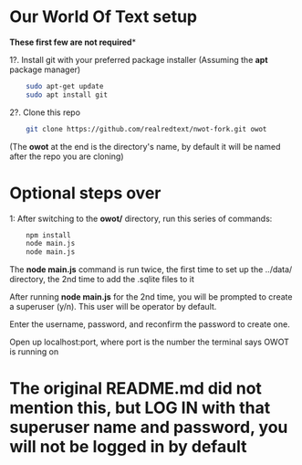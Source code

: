 # Our World Of Text setup

**These first few are not required***

1?. Install git with your preferred package installer (Assuming the **apt** package manager)
```bash
    sudo apt-get update
    sudo apt install git
```
2?. Clone this repo
```bash
    git clone https://github.com/realredtext/nwot-fork.git owot
```
(The **owot** at the end is the directory's name, by default it will be named after the repo you are cloning)

# Optional steps over

1: After switching to the **owot/** directory, run this series of commands:

```bash
    npm install
    node main.js
    node main.js
```
The **node main.js** command is run twice, the first time to set up the ../data/ directory, the 2nd time to add the .sqlite files to it

After running **node main.js** for the 2nd time, you will be prompted to create a superuser (y/n).
This user will be operator by default.

Enter the username, password, and reconfirm the password to create one.

Open up localhost:port, where port is the number the terminal says OWOT is running on

# The original README.md did not mention this, but LOG IN with that superuser name and password, you will not be logged in by default
